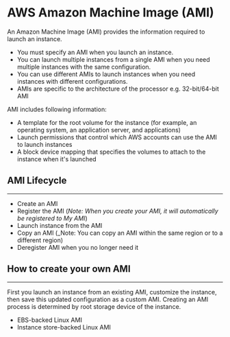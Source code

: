 # AWS Amazon Machine Image (AMI)
An Amazon Machine Image (AMI) provides the information required to launch an instance.

- You must specify an AMI when you launch an instance.
- You can launch multiple instances from a single AMI when you need multiple instances with the same configuration. 
- You can use different AMIs to launch instances when you need instances with different configurations.
- AMIs are specific to the architecture of the processor e.g. 32-bit/64-bit AMI


AMI includes following information:
- A template for the root volume for the instance (for example, an operating system, an application server, and applications)
- Launch permissions that control which AWS accounts can use the AMI to launch instances
- A block device mapping that specifies the volumes to attach to the instance when it's launched

## AMI Lifecycle
---
- Create an AMI
- Register the AMI (_Note: When you create your AMI, it will automatically be registered to My AMI_)
- Launch instance from the AMI
- Copy an AMI (_Note: You can copy an AMI within the same region or to a different region)
- Deregister AMI when you no longer need it

## How to create your own AMI
---
First you launch an instance from an existing AMI, customize the instance, then save this updated configuration as a custom AMI. Creating an AMI process is determined by root storage device of the instance.

- EBS-backed Linux AMI
- Instance store-backed Linux AMI

